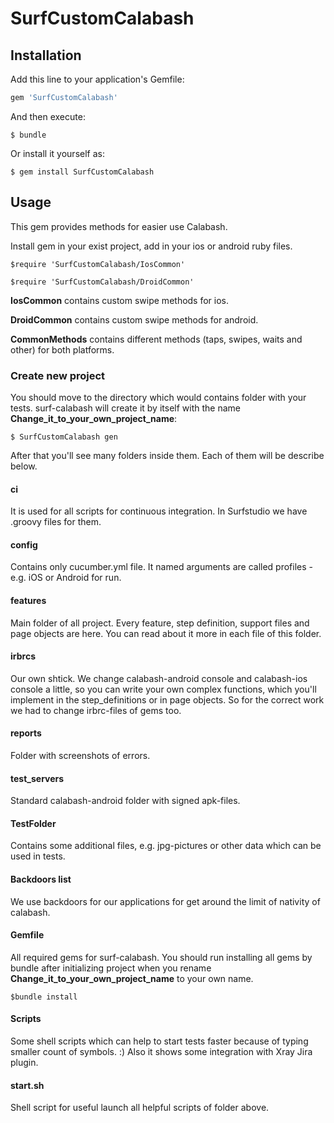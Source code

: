 # SurfCustomCalabash


## Installation

Add this line to your application's Gemfile:

```ruby
gem 'SurfCustomCalabash'
```

And then execute:

    $ bundle

Or install it yourself as:

    $ gem install SurfCustomCalabash

## Usage

This gem provides methods for easier use Calabash.

Install gem in your exist project, add in your ios or android ruby files.

    $require 'SurfCustomCalabash/IosCommon' 
    
    $require 'SurfCustomCalabash/DroidCommon' 

**IosCommon** contains custom swipe methods for ios.
 
**DroidCommon** contains custom swipe methods for android.

**CommonMethods** contains different methods (taps, swipes, waits and other) for both platforms.

### Create new project
You should move to the directory which would contains folder with your tests. 
surf-calabash will create it by itself with the name **Change_it_to_your_own_project_name**: 
    
    $ SurfCustomCalabash gen
    
After that you'll see many folders inside them. Each of them will be describe below. 

#### ci 

It is used for all scripts for continuous integration. In Surfstudio we have .groovy files for them.
 
 
#### config

Contains only cucumber.yml file. It named arguments are called profiles - e.g. iOS or Android for run.


#### features 

Main folder of all project. Every feature, step definition, support files and page objects are here. You can read about it more in each file of this folder.


#### irbrcs

Our own shtick. We change calabash-android console and calabash-ios console a little, so you can write your own complex functions, which you'll implement in the step_definitions or in page objects. So for the correct work we had to change irbrc-files of gems too. 

#### reports 

Folder with screenshots of errors.


#### test_servers

Standard calabash-android folder with signed apk-files. 

#### TestFolder 

Contains some additional files, e.g. jpg-pictures or other data which can be used in tests. 

#### Backdoors list

We use backdoors for our applications for get around the limit of nativity of calabash.

#### Gemfile 

All required gems for surf-calabash. You should run installing all gems by bundle after initializing project when you rename **Change_it_to_your_own_project_name** to your own name.

    $bundle install

#### Scripts 

Some shell scripts which can help to start tests faster because of typing smaller count of symbols. :) 
Also it shows some integration with Xray Jira plugin. 

#### start.sh

Shell script for useful launch all helpful scripts of folder above.

 